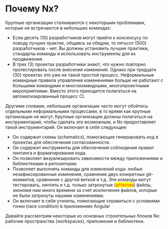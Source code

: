# Почему Nx?

Крупные организации сталкиваются с некоторыми проблемами, которые не встречаются в небольших командах:

* Если десять (10) разработчиков могут прийти к консенсусу по поводу лучших практик, общаясь за обедом, то пятьсот (500) разработчиков - нет. Вы должны установить лучшие практики, стандарты команды и использовать инструменты для их продвижения.
* В трех (3) проектах разработчики знают, что нужно повторно протестировать после внесения изменений. Однако при тридцати (30) проектах это уже не такой простой процесс. Неформальные командные правила управления изменениями больше не работают с большими командами и многокомандными, многопроектными мероприятиями. Вместо этого приходится полагаться на автоматизированный процесс CI.&#x20;

Другими словами, небольшие организации часто могут обойтись отдельными неформальными процессами, в то время как крупные организации не могут. Крупные организации должны полагаться на инструментарий, чтобы сделать это возможным, и Nx предоставляет такой инструментарий. Он включает в себя следующее:

* Он содержит схемы (schematics), помогающие генерировать код в проектах для обеспечения согласованности.
* Он содержит инструменты для обеспечения соблюдения правил линтинга и форматирования кода.
* Он позволяет визуализировать зависимости между приложениями и библиотеками в репозитории.
* Позволяет выполнять команды для изменений кода: любые незафиксированные изменения, сравнение двух конкретных git-коммитов, сравнение с другой веткой и т.д. Эти команды могут тестировать, линтить и т.д. только затронутые (<mark style="color:red;">`affected`</mark>) файлы, экономя нам много времени за счет исключения файлов, которые не были затронуты нашими изменениями.
* Он включает в себя утилиты, помогающие справиться с условиями гонки (race condition) в приложениях Angular&#x20;

Давайте рассмотрим некоторые из основных строительных блоков Nx: рабочие пространства (workspaces), приложения и библиотеки.
